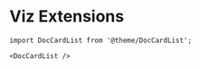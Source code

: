 # Viz Extensions

```mdx-code-block
import DocCardList from '@theme/DocCardList';

<DocCardList />
```
